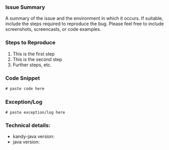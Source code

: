 <!--
If this is a feature request, make sure you search Issues for an existing request before creating a new one!

Please utilize the template below to help us resolve your issue.

Note that many issues can be resolved by updating to the latest version.
-->

### Issue Summary

A summary of the issue and the environment in which it occurs. If suitable, include the steps required to reproduce the bug. Please feel free to include screenshots, screencasts, or code examples.

### Steps to Reproduce

1. This is the first step
2. This is the second step
3. Further steps, etc.

### Code Snippet

```java
# paste code here
```

### Exception/Log

```
# paste exception/log here
```

### Technical details:

- kandy-java version:
- java version:
